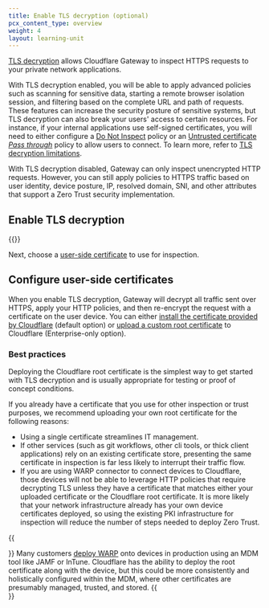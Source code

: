 ```yaml
---
title: Enable TLS decryption (optional)
pcx_content_type: overview
weight: 4
layout: learning-unit
---
```


[TLS decryption](https://www.cloudflare.com/learning/security/what-is-https-inspection/) allows Cloudflare Gateway to inspect HTTPS requests to your private network applications.

With TLS decryption enabled, you will be able to apply advanced policies such as scanning for sensitive data, starting a remote browser isolation session, and filtering based on the complete URL and path of requests. These features can increase the security posture of sensitive systems, but TLS decryption can also break your users' access to certain resources. For instance, if your internal applications use self-signed certificates, you will need to either configure a [Do Not Inspect](/cloudflare-one/policies/gateway/http-policies/#do-not-inspect) policy or an [Untrusted certificate _Pass through_](/cloudflare-one/policies/gateway/http-policies/#untrusted-certificates) policy to allow users to connect. To learn more, refer to [TLS decryption limitations](/cloudflare-one/policies/gateway/http-policies/tls-decryption/#limitations).

With TLS decryption disabled, Gateway can only inspect unencrypted HTTP requests. However, you can still apply policies to HTTPS traffic based on user identity, device posture, IP, resolved domain, SNI, and other attributes that support a Zero Trust security implementation.

## Enable TLS decryption

{{<render file="gateway/_enable-tls-decryption.md" productFolder="cloudflare-one">}}

Next, choose a [user-side certificate](#configure-user-side-certificates) to use for inspection.

## Configure user-side certificates

When you enable TLS decryption, Gateway will decrypt all traffic sent over HTTPS, apply your HTTP policies, and then re-encrypt the request with a certificate on the user device. You can either [install the certificate provided by Cloudflare](/cloudflare-one/connections/connect-devices/warp/user-side-certificates/install-cert-with-warp/) (default option) or [upload a custom root certificate](/cloudflare-one/connections/connect-devices/warp/user-side-certificates/custom-certificate/) to Cloudflare (Enterprise-only option).

### Best practices

Deploying the Cloudflare root certificate is the simplest way to get started with TLS decryption and is usually appropriate for testing or proof of concept conditions.

If you already have a certificate that you use for other inspection or trust purposes, we recommend uploading your own root certificate for the following reasons:

  - Using a single certificate streamlines IT management.
  - If other services (such as git workflows, other cli tools, or thick client applications) rely on an existing certificate store, presenting the same certificate in inspection is far less likely to interrupt their traffic flow.
  - If you are using WARP connector to connect devices to Cloudflare, those devices will not be able to leverage HTTP policies that require decrypting TLS unless they have a certificate that matches either your uploaded certificate or the Cloudflare root certificate. It is more likely that your network infrastructure already has your own device certificates deployed, so using the existing PKI infrastructure for inspection will reduce the number of steps needed to deploy Zero Trust.

{{<Aside type="note" header="MDM deployments">}}
Many customers [deploy WARP](/learning-paths/replace-vpn/connect-devices/) onto devices in production using an MDM tool like JAMF or InTune. Cloudflare has the ability to deploy the root certificate along with the device, but this could be more consistently and holistically configured within the MDM, where other certificates are presumably managed, trusted, and stored.
{{</Aside>}}